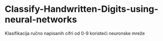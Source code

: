 # Classify-Handwritten-Digits-using-neural-networks
Klasifikacija ručno napisanih cifri od 0-9 koristeći neuronske mreže 
